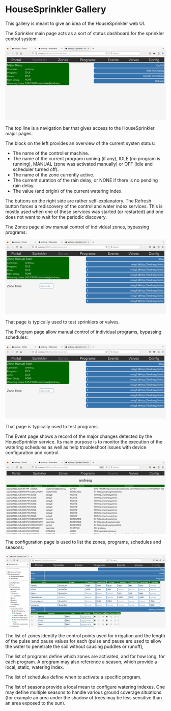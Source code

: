 # HouseSprinkler Gallery

This gallery is meant to give an idea of the HouseSprinkler web UI.

The Sprinkler main page acts as a sort of status dashboard for the sprinkler control system:

![HouseSprinkler Main Page](https://raw.githubusercontent.com/pascal-fb-martin/housesprinkler/master/gallery/main-page.png)

The top line is a navigation bar that gives access to the HouseSprinkler major pages.

The block on the left provides an overview of the current systen status:
* The name of the controller machine.
* The name of the current program running (if any), IDLE (no program is running), MANUAL (zone was activated manually) or OFF (idle and scheduler turned off).
* The name of the zone currently active.
* The current duration of the rain delay, or NONE if there is no pending rain delay.
* The value (and origin) of the current watering index.

The buttons on the right side are rather self-explanatory. The Refresh button forces a rediscovery of the control and water index services. This is mostly used when one of these services was started (or restarted) and one does not want to wait for the periodic discovery.

The Zones page allow manual control of individual zones, bypassing programs:

![HouseSprinkler Event Page](https://raw.githubusercontent.com/pascal-fb-martin/housesprinkler/master/gallery/zones-page.png)

That page is typically used to test sprinklers or valves.

The Program page allow manual control of individual programs, bypassing schedules:

![HouseSprinkler Event Page](https://raw.githubusercontent.com/pascal-fb-martin/housesprinkler/master/gallery/zones-page.png)

That page is typically used to test programs.

The Event page shows a record of the major changes detected by the HouseSprinkler service. Its main purpose is to monitor the execution of the watering schedules as well as help troubleshoot issues with device configuration and control.

![HouseSprinkler Event Page](https://raw.githubusercontent.com/pascal-fb-martin/housesprinkler/master/gallery/events-page.png)

The configuration page is used to list the zones, programs, schedules and seasons:

![HouseSprinkler Config Page](https://raw.githubusercontent.com/pascal-fb-martin/housesprinkler/master/gallery/config-page.png)

The list of zones identify the control points used for irrigation and the length of the pulse and pause values for each (pulse and pause are used to allow the water to penetrate the soil without causing puddles or runoff),

The list of programs define which zones are activated, and for how long, for each program. A program may also reference a season, which provide a local, static, watering index.

The list of schedules define when to activate a specific program.

The list of seasons provide a local mean to configure watering indexes. One may define multiple seasons to handle various ground coverage situations (for example an area under the shadow of trees may be less sensitive than an area exposed to the sun).

